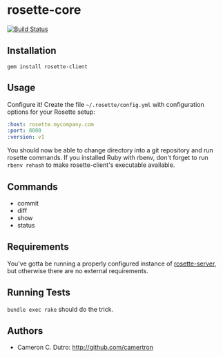 rosette-core
========

[![Build Status](https://travis-ci.org/rosette-proj/rosette-client.svg?branch=master)](https://travis-ci.org/rosette-proj/rosette-client.svg?branch=master)

## Installation

`gem install rosette-client`

## Usage

Configure it! Create the file `~/.rosette/config.yml` with configuration options for your Rosette setup:

```yaml
:host: rosette.mycompany.com
:port: 8080
:version: v1
```

You should now be able to change directory into a git repository and run rosette commands. If you installed Ruby with rbenv, don't forget to run `rbenv rehash` to make rosette-client's executable available.

## Commands

* commit
* diff
* show
* status

## Requirements

You've gotta be running a properly configured instance of [rosette-server](https://github.com/rosette-proj/rosette-server), but otherwise there are no external requirements.

## Running Tests

`bundle exec rake` should do the trick.

## Authors

* Cameron C. Dutro: http://github.com/camertron

